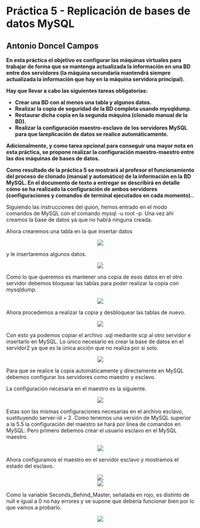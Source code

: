 Práctica 5 - Replicación de bases de datos MySQL
==================================================
Antonio Doncel Campos
--------------------------------------------------

**En esta práctica el objetivo es configurar las máquinas virtuales para trabajar de forma que se mantenga actualizada la información en una BD entre dos servidores (la máquina secundaria mantendrá siempre actualizada la información que hay en la máquina servidora principal).**

**Hay que llevar a cabo las siguientes tareas obligatorias:**
* **Crear una BD con al menos una tabla y algunos datos.**
* **Realizar la copia de seguridad de la BD completa usando mysqldump.**
* **Restaurar dicha copia en la segunda máquina (clonado manual de la BD).**
* **Realizar la configuración maestro-esclavo de los servidores MySQL para que lareplicación de datos se realice automáticamente.**

**Adicionalmente, y como tarea opcional para conseguir una mayor nota en esta práctica, se propone realizar la configuración maestro-maestro entre las dos máquinas de bases de datos.**

**Como resultado de la práctica 5 se mostrará al profesor el funcionamiento del proceso de clonado (manual y automático) de la información en la BD MySQL. En el documento de texto a entregar se describirá en detalle cómo se ha realizado la configuración de ambos servidores (configuraciones y comandos de terminal ejecutados en cada momento)..**

Siguiendo las instrucciones del guion, hemos entrado en el modo comandos de MySQL con el comando mysql -u root -p. Una vez ahí creamos la base de datos ya que no habrá ninguna creada.

Ahora crearemos una tabla en la que insertar datos
<div align="center"><img src="img/1.-crear_tabla.png"></div>

y le insertaremos algunos datos.
<div align="center"><img src="img/2.-insertar_datos.png"></div>

Como lo que queremos es mantener una copia de esos datos en el otro servidor debemos bloquear las tablas para poder realizar la copia con mysqldump.
<div align="center"><img src="img/4.-bloqueo_lectura.png"></div>

Ahora procedemos a realizar la copia y desbloquear las tablas de nuevo.
<div align="center"><img src="img/5.-copia_desbloqueo.png"></div>

Con esto ya podemos copiar el archivo .sql mediante scp al otro servidor e insertarlo en MySQL. Lo único necesario es crear la base de datos en el servidor2 ya que es la única acción
que no realiza por si solo.
<div align="center"><img src="img/6.-copiar_seg_serv2.png"></div>

Para que se realice la copia automáticamente y directamente en MySQL debemos configurar los servidores como maestro y esclavo.

La configuración necesaria en el maestro es la siguiente.
<div align="center"><img src="img/7.-config_maestro.png"></div>

Estas son las mismas configuraciones necesarias en el archivo esclavo, sustituyendo server-id = 2. Como tenemos una versión de MySQL superior a la 5.5 la configuración del maestro se hará por línea de comandos en MySQL. Pero primero debemos crear el usuario esclavo en el MySQL maestro.
<div align="center"><img src="img/8.-crear_user_esclavo.png"></div>

Ahora configuramos el maestro en el servidor esclavo y mostramos el estado del esclavo.
<div align="center"><img src="img/9.-config_user_esclavo.png"></div>
<div align="center"><img src="img/10.-estado_esclavo.png"></div>

Como la variable Seconds_Behind_Master, señalada en rojo, es distinto de null e igual a 0 no hay errores y se supone que deberia funcionar bien por lo que vamos a probarlo.
<div align="center"><img src="img/11.-prueba_esclavo.png"></div>